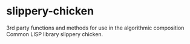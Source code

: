 # slippery-chicken
3rd party functions and methods for use in the algorithmic composition Common LISP library slippery chicken.
